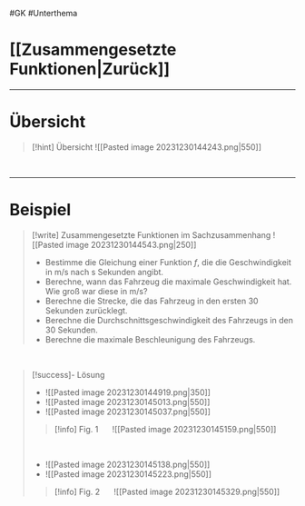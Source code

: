 #GK #Unterthema 

# [[Zusammengesetzte Funktionen|Zurück]]

___
# Übersicht

>[!hint] Übersicht
>![[Pasted image 20231230144243.png|550]]

<br>

___
# Beispiel

>[!write] Zusammengesetzte Funktionen im Sachzusammenhang
>![[Pasted image 20231230144543.png|250]]
>
>- Bestimme die Gleichung einer Funktion $f$, die die Geschwindigkeit in m/s nach s Sekunden angibt.
>- Berechne, wann das Fahrzeug die maximale Geschwindigkeit hat.
>  Wie groß war diese in m/s?
>- Berechne die Strecke, die das Fahrzeug in den ersten 30 Sekunden zurücklegt.
>- Berechne die Durchschnittsgeschwindigkeit des Fahrzeugs in den 30 Sekunden.
>- Berechne die maximale Beschleunigung des Fahrzeugs.

<br>

>[!success]- Lösung
>- ![[Pasted image 20231230144919.png|350]]
>- ![[Pasted image 20231230145013.png|550]]
>- ![[Pasted image 20231230145037.png|550]]
>$\quad$
>>[!info] Fig. 1
>>$\quad$
>>![[Pasted image 20231230145159.png|550]]
>
>$\quad$
>- ![[Pasted image 20231230145138.png|550]]
>- ![[Pasted image 20231230145223.png|550]]
>$\quad$
>>[!info] Fig. 2
>>$\quad$
>>![[Pasted image 20231230145329.png|550]]

<br>
